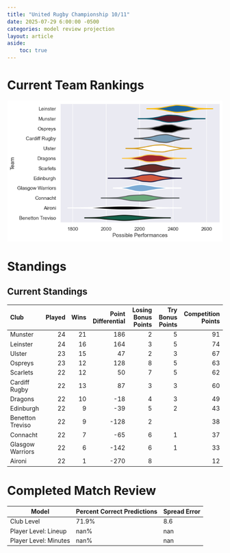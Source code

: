 ```yaml
---  
title: "United Rugby Championship 10/11"  
date: 2025-07-29 6:00:00 -0500  
categories: model review projection  
layout: article  
aside:  
    toc: true  
---
```

# Current Team Rankings


![Club Rankings](plots/rankings_United_Rugby_Championship_1011.png)
# Standings

## Current Standings


| Club             |   Played |   Wins |   Point Differential |   Losing Bonus Points |   Try Bonus Points |   Competition Points |
|:-----------------|---------:|-------:|---------------------:|----------------------:|-------------------:|---------------------:|
| Munster          |       24 |     21 |                  186 |                     2 |                  5 |                   91 |
| Leinster         |       24 |     16 |                  164 |                     3 |                  5 |                   74 |
| Ulster           |       23 |     15 |                   47 |                     2 |                  3 |                   67 |
| Ospreys          |       23 |     12 |                  128 |                     8 |                  5 |                   63 |
| Scarlets         |       22 |     12 |                   50 |                     7 |                  5 |                   62 |
| Cardiff Rugby    |       22 |     13 |                   87 |                     3 |                  3 |                   60 |
| Dragons          |       22 |     10 |                  -18 |                     4 |                  3 |                   49 |
| Edinburgh        |       22 |      9 |                  -39 |                     5 |                  2 |                   43 |
| Benetton Treviso |       22 |      9 |                 -128 |                     2 |                    |                   38 |
| Connacht         |       22 |      7 |                  -65 |                     6 |                  1 |                   37 |
| Glasgow Warriors |       22 |      6 |                 -142 |                     6 |                  1 |                   33 |
| Aironi           |       22 |      1 |                 -270 |                     8 |                    |                   12 |



# Completed Match Review


| Model | Percent Correct Predictions | Spread Error |
| ------ | ------ | ------ |
| Club Level | 71.9% | 8.6 |
| Player Level: Lineup | nan% | nan |
| Player Level: Minutes | nan% | nan |

